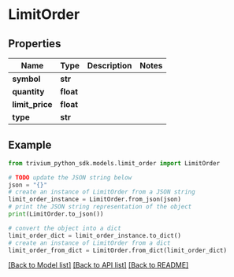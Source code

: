 # LimitOrder


## Properties

Name | Type | Description | Notes
------------ | ------------- | ------------- | -------------
**symbol** | **str** |  | 
**quantity** | **float** |  | 
**limit_price** | **float** |  | 
**type** | **str** |  | 

## Example

```python
from trivium_python_sdk.models.limit_order import LimitOrder

# TODO update the JSON string below
json = "{}"
# create an instance of LimitOrder from a JSON string
limit_order_instance = LimitOrder.from_json(json)
# print the JSON string representation of the object
print(LimitOrder.to_json())

# convert the object into a dict
limit_order_dict = limit_order_instance.to_dict()
# create an instance of LimitOrder from a dict
limit_order_from_dict = LimitOrder.from_dict(limit_order_dict)
```
[[Back to Model list]](../README.md#documentation-for-models) [[Back to API list]](../README.md#documentation-for-api-endpoints) [[Back to README]](../README.md)



